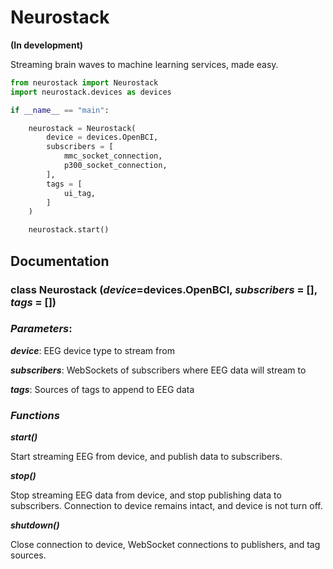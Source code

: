 # Neurostack

**(In development)**

Streaming brain waves to machine learning services, made easy.

```python
from neurostack import Neurostack
import neurostack.devices as devices

if __name__ == "main":

    neurostack = Neurostack(
        device = devices.OpenBCI,
        subscribers = [
            mmc_socket_connection,
            p300_socket_connection,
        ],
        tags = [
            ui_tag,
        ]
    )

    neurostack.start()
```

## Documentation

### class **Neurostack** (*device*=devices.OpenBCI, *subscribers* = [], *tags* = [])

### *Parameters*:

***device***: EEG device type to stream from

***subscribers***: WebSockets of subscribers where EEG data will stream to

***tags***: Sources of tags to append to EEG data

### *Functions*

***start()***

Start streaming EEG from device, and publish data to subscribers.

***stop()***

Stop streaming EEG data from device, and stop publishing data to subscribers. Connection to device remains intact, and device is not turn off.

***shutdown()***

Close connection to device, WebSocket connections to publishers, and tag sources.

